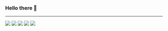 ### Hello there 👋
---

![](http://github-profile-summary-cards.vercel.app/api/cards/profile-details?username=AnnaParulava&theme=nord_bright)
![](http://github-profile-summary-cards.vercel.app/api/cards/repos-per-language?username=AnnaParulava&theme=nord_bright)
![](http://github-profile-summary-cards.vercel.app/api/cards/most-commit-language?username=AnnaParulava&theme=nord_bright)
![](http://github-profile-summary-cards.vercel.app/api/cards/stats?username=AnnaParulava&theme=nord_bright)
![](http://github-profile-summary-cards.vercel.app/api/cards/productive-time?username=AnnaParulava&theme=nord_bright&utcOffset=8)
